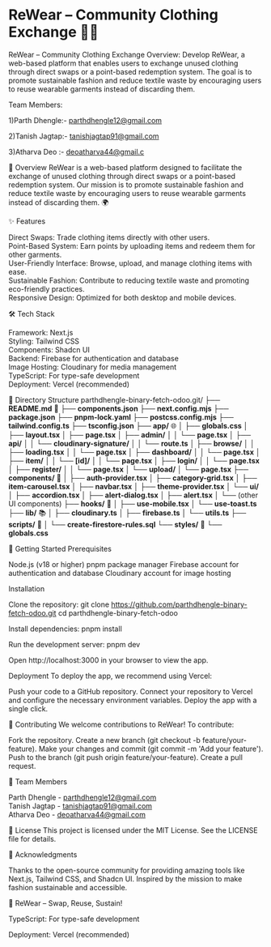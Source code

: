 # ReWear – Community Clothing Exchange 🌿👗 #

ReWear – Community Clothing Exchange
Overview:
Develop ReWear, a web-based platform that enables users to exchange unused clothing
through direct swaps or a point-based redemption system. The goal is to promote sustainable
fashion and reduce textile waste by encouraging users to reuse wearable garments instead of
discarding them.

Team Members:

1)Parth Dhengle:- parthdhengle12@gmail.com

2)Tanish Jagtap:- tanishjagtap91@gmail.com

3)Atharva Deo :- deoatharva44@gmail.c





📖 Overview
ReWear is a web-based platform designed to facilitate the exchange of unused clothing through direct swaps or a point-based redemption system. Our mission is to promote sustainable fashion and reduce textile waste by encouraging users to reuse wearable garments instead of discarding them. 🌍

✨ Features

Direct Swaps: Trade clothing items directly with other users.  
Point-Based System: Earn points by uploading items and redeem them for other garments.  
User-Friendly Interface: Browse, upload, and manage clothing items with ease.  
Sustainable Fashion: Contribute to reducing textile waste and promoting eco-friendly practices.  
Responsive Design: Optimized for both desktop and mobile devices.


🛠️ Tech Stack

Framework: Next.js  
Styling: Tailwind CSS  
Components: Shadcn UI  
Backend: Firebase for authentication and database  
Image Hosting: Cloudinary for media management  
TypeScript: For type-safe development  
Deployment: Vercel (recommended)


📂 Directory Structure
parthdhengle-binary-fetch-odoo.git/
├── **README.md** 📄
├── **components.json**
├── **next.config.mjs**
├── **package.json**
├── **pnpm-lock.yaml**
├── **postcss.config.mjs**
├── **tailwind.config.ts**
├── **tsconfig.json**
├── **app/** 🌐
│   ├── **globals.css**
│   ├── **layout.tsx**
│   ├── **page.tsx**
│   ├── **admin/**
│   │   └── **page.tsx**
│   ├── **api/**
│   │   └── **cloudinary-signature/**
│   │       └── **route.ts**
│   ├── **browse/**
│   │   ├── **loading.tsx**
│   │   └── **page.tsx**
│   ├── **dashboard/**
│   │   └── **page.tsx**
│   ├── **item/**
│   │   └── **[id]/**
│   │       └── **page.tsx**
│   ├── **login/**
│   │   └── **page.tsx**
│   ├── **register/**
│   │   └── **page.tsx**
│   └── **upload/**
│       └── **page.tsx**
├── **components/** 🧩
│   ├── **auth-provider.tsx**
│   ├── **category-grid.tsx**
│   ├── **item-carousel.tsx**
│   ├── **navbar.tsx**
│   ├── **theme-provider.tsx**
│   └── **ui/**
│       ├── **accordion.tsx**
│       ├── **alert-dialog.tsx**
│       ├── **alert.tsx**
│       └── (other UI components)
├── **hooks/** 🎣
│   ├── **use-mobile.tsx**
│   └── **use-toast.ts**
├── **lib/** 📚
│   ├── **cloudinary.ts**
│   ├── **firebase.ts**
│   └── **utils.ts**
├── **scripts/** 📜
│   └── **create-firestore-rules.sql**
└── **styles/** 🎨
    └── **globals.css**


🚀 Getting Started
Prerequisites

Node.js (v18 or higher)
pnpm package manager
Firebase account for authentication and database
Cloudinary account for image hosting


Installation

Clone the repository:
git clone https://github.com/parthdhengle-binary-fetch-odoo.git
cd parthdhengle-binary-fetch-odoo


Install dependencies:
pnpm install


Run the development server:
pnpm dev

Open http://localhost:3000 in your browser to view the app.



Deployment
To deploy the app, we recommend using Vercel:

Push your code to a GitHub repository.
Connect your repository to Vercel and configure the necessary environment variables.
Deploy the app with a single click.


🤝 Contributing
We welcome contributions to ReWear! To contribute:

Fork the repository.
Create a new branch (git checkout -b feature/your-feature).
Make your changes and commit (git commit -m 'Add your feature').
Push to the branch (git push origin feature/your-feature).
Create a pull request.


👥 Team Members

Parth Dhengle - parthdhengle12@gmail.com  
Tanish Jagtap - tanishjagtap91@gmail.com  
Atharva Deo - deoatharva44@gmail.com


📜 License
This project is licensed under the MIT License. See the LICENSE file for details.

🌟 Acknowledgments

Thanks to the open-source community for providing amazing tools like Next.js, Tailwind CSS, and Shadcn UI.
Inspired by the mission to make fashion sustainable and accessible.


🌿 ReWear – Swap, Reuse, Sustain!

TypeScript: For type-safe development



Deployment: Vercel (recommended)
